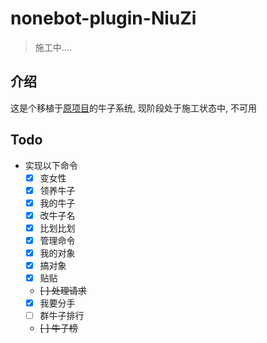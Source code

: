# nonebot-plugin-NiuZi

> 施工中....

## 介绍

这是个移植于[原项目](https://github.com/Micalhl/NiuZi)的牛子系统, 现阶段处于施工状态中, 不可用

## Todo

- 实现以下命令
	- [x] 变女性
	- [x] 领养牛子
	- [x] 我的牛子
	- [x] 改牛子名
	- [x] 比划比划
	- [x] 管理命令
	- [x] 我的对象
	- [x] 搞对象
	- [x] 贴贴
	- ~~[ ] 处理请求~~
	- [x] 我要分手
	- [ ] 群牛子排行
	- ~~[ ] 牛子榜~~



